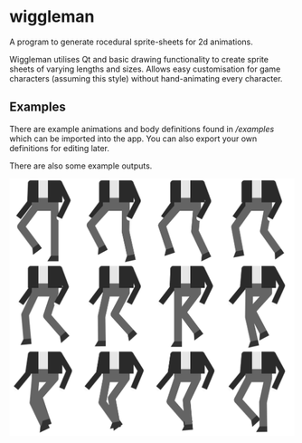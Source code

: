 # wiggleman
A program to generate rocedural sprite-sheets for 2d animations.

Wiggleman utilises Qt and basic drawing functionality to create sprite sheets of varying lengths and sizes.
Allows easy customisation for game characters (assuming this style) without hand-animating every character.

## Examples
There are example animations and body definitions found in */examples* which can be imported into the app.
You can also export your own definitions for editing later.

There are also some example outputs.

![An example sprite sheet](https://github.com/baronnobody/wiggleman/blob/main/examples/sheets/magpie_walk374_449.png)
